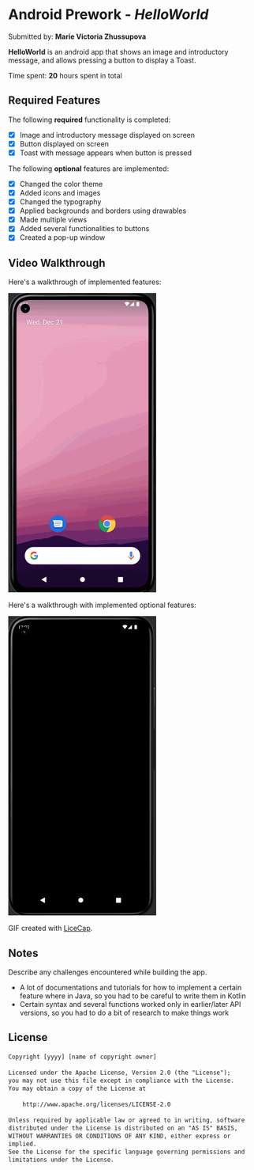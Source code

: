 # Android Prework - *HelloWorld*

Submitted by: **Marie Victoria Zhussupova**

**HelloWorld** is an android app that shows an image and introductory message, and allows pressing a button to display a Toast. 

Time spent: **20** hours spent in total

## Required Features

The following **required** functionality is completed:

* [x] Image and introductory message displayed on screen
* [x] Button displayed on screen
* [x] Toast with message appears when button is pressed 

The following **optional** features are implemented:

* [x] Changed the color theme
* [x] Added icons and images
* [x] Changed the typography
* [x] Applied backgrounds and borders using drawables
* [x] Made multiple views
* [x] Added several functionalities to buttons
* [x] Created a pop-up window

## Video Walkthrough

Here's a walkthrough of implemented features:

<img src='walkthrough.gif' title='Video Walkthrough' width='' alt='Video Walkthrough' />

Here's a walkthrough with implemented optional features:

<img src='walkthrough2.gif' title='Video Walkthrough 2' width='' alt='Video Walkthrough 2' />

<!-- Replace this with whatever GIF tool you used! -->
GIF created with [LiceCap](https://www.cockos.com/licecap/).  
<!-- Recommended tools:
[Kap](https://getkap.co/) for macOS
[ScreenToGif](https://www.screentogif.com/) for Windows
[peek](https://github.com/phw/peek) for Linux. -->

## Notes

Describe any challenges encountered while building the app.
- A lot of documentations and tutorials for how to implement a certain feature where
in Java, so you had to be careful to write them in Kotlin
- Certain syntax and several functions worked only in earlier/later API versions,
so you had to do a bit of research to make things work

## License

    Copyright [yyyy] [name of copyright owner]

    Licensed under the Apache License, Version 2.0 (the "License");
    you may not use this file except in compliance with the License.
    You may obtain a copy of the License at

        http://www.apache.org/licenses/LICENSE-2.0

    Unless required by applicable law or agreed to in writing, software
    distributed under the License is distributed on an "AS IS" BASIS,
    WITHOUT WARRANTIES OR CONDITIONS OF ANY KIND, either express or implied.
    See the License for the specific language governing permissions and
    limitations under the License.
